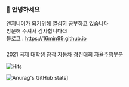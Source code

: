 

### 🐋 안녕하세요
엔지니어가 되기위해 열심히 공부하고 있습니다  
방문해 주셔서 감사합니다😍  
블로그 : <https://16min99.github.io>  


### 
2021 국제 대학생 창작 자동차 경진대회 자율주행부분 

<!--방문자 수 -->
![Hits](https://hits.seeyoufarm.com/api/count/incr/badge.svg?url=https%3A%2F%2Fgithub.com%2F16min99&count_bg=%230078FF&title_bg=%23000000&icon=github.svg&icon_color=%23FFFFFF&title=visitors&edge_flat=false)

![Anurag's GitHub stats](https://github-readme-stats.vercel.app/api?username=16min99)]


<!--
**16min99/16min99** is a ✨ _special_ ✨ repository because its `README.md` (this file) appears on your GitHub profile.

Here are some ideas to get you started:

- 🔭 I’m currently working on ...
- 🌱 I’m currently learning ...
- 👯 I’m looking to collaborate on ...
- 🤔 I’m looking for help with ...
- 💬 Ask me about ...
- 📫 How to reach me: ...
- 😄 Pronouns: ...
- ⚡ Fun fact: ...
-->
